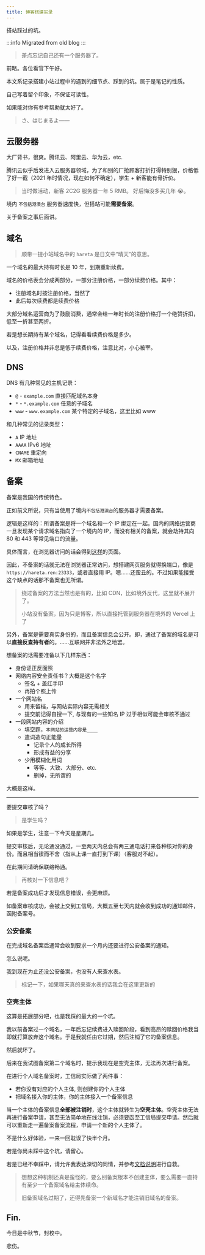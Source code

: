 ```yaml
---
title: 博客搭建实录
---
```


搭站踩过的坑。

:::info
Migrated from old blog
:::

<!--truncate-->

> 差点忘记自己还有一个服务器了。

前略。各位看官下午好。

本文系记录搭建小站过程中的遇到的细节点、踩到的坑。属于是笔记的性质。

自己写着留个印象，不保证可读性。

如果能对你有参考帮助就太好了。

> さ、はじまるよ——

## 云服务器

大厂背书，很爽。腾讯云、阿里云、华为云，etc.

腾讯云似乎后发进入云服务器领域，为了和别的厂抢顾客打折打得特别狠，价格低了好一截（2021 年时情况，现在如何不确定），学生 + 新客能有骨折价。

> 当时做活动，新客 2C2G 服务器一年 5 RMB。
> 好后悔没多买几年 :sob:。

境内 <small>不包括港澳台</small> 服务器速度快，但搭站可能**需要备案**。

关于备案之事后面讲。

## 域名

> 顺带一提小站域名中的 `hareta` 是日文中“晴天”的意思。

一个域名的最大持有时长是 10 年，到期重新续费。

域名的价格表会分成两部分，一部分注册价格，一部分续费价格。其中：

- 注册域名时按注册价格，当然了
- 此后每次续费都是续费价格

大部分域名运营商为了鼓励消费，通常会给一年时长的注册价格打一个绝赞折扣，低至一折甚至两折。

若是想长期持有某个域名，记得看看续费价格是多少。

以及，注册价格并非总是低于续费价格，注意比对，小心被宰。

## DNS

DNS 有几种常见的主机记录：

- `@` - `example.com` 直接匹配域名本身
- `*` - `*.example.com` 任意的子域名
- `www` - `www.example.com` 某个特定的子域名，这里比如 www
  
和几种常见的记录类型：

- `A` IP 地址
- `AAAA` IPv6 地址
- `CNAME` 重定向
- `MX` 邮箱地址

## 备案

备案是我国的传统特色。

正如前文所说，只有当使用了境内<small>不包括港澳台</small>的服务器才需要备案。

逻辑是这样的：所谓备案是将一个域名和一个 IP 绑定在一起。国内的网络运营商一旦发现某个请求域名指向了一个境内的 IP，而没有相关的备案，就会劫持其向 80 和 443 等常见端口的流量。

具体而言，在浏览器访问的话会得到[这样](https://dnspod.qcloud.com/static/webblock.html)的页面。

因此，不备案的话就无法在浏览器正常访问，想搭建网页服务就得换端口，像是 `https://hareta.ren:23333`，或者直接用 IP。嗯……还蛮丑的。不过如果能接受这个缺点的话那不备案也无所谓。

> 绕过备案的方法当然也是有的，比如 CDN，比如境外反代，这里就不展开了。
> 
> 小站没有备案，因为只是博客，所以直接托管到服务器在境外的 Vercel 上了

另外，备案是需要真实身份的，而且备案信息会公开。即，通过了备案的域名是可以**直接反查持有者**的。……互联网并非法外之地罢。

想备案的话需要准备以下几样东西：

- 身份证正反面照
- 网络内容安全责任书？大概是这个名字
  - 签名 + 盖红手印
  - 再拍个照上传
- 一个网站名
  - 用来留档，与网站实际内容无需相关
  - 提交前记得自搜一下, 与现有的一些知名 IP 过于相似可能会审核不通过
- 一段网站内容的介绍
  - 填空题，`本网站的运营内容是____`
  - 遣词造句正能量
    - 记录个人的成长所得
    - 形成有益的分享
  - 少用模糊化用词
    - 等等、大致、大部分、etc.
    - 删掉，无所谓的

大概是这样。

----

要提交审核了吗？

> 是学生吗？

如果是学生，注意一下今天是星期几。

提交审核后，无论通没通过，一至两天内总会有两三通电话打来各种核对你的身份。而且相当锲而不舍（指从上课一直打到下课）（客服对不起）。

在此期间请确保联络畅通。

> 再核对一下信息吧？

若是备案成功后才发现信息错误，会更麻烦。

如备案审核成功，会被上交到工信局，大概五至七天内就会收到成功的通知邮件，函附备案号。

### 公安备案

在完成域名备案后通常会收到要求一个月内还要进行公安备案的通知。

怎么说呢。

我到现在为止还没公安备案，也没有人来查水表。

> 标记一下，如果哪天真的来查水表的话我会在这里更新的

### 空壳主体

这算是拓展部分吧，也是我踩的最大的一个坑。

我以前备案过一个域名，一年后忘记续费进入赎回阶段，看到高昂的赎回价格我当即就打算放弃这个域名。于是我就任由它过期，然后注销了它的备案信息。

然后就坏了。

后来在我试图备案第二个域名时，提示我现在是空壳主体，无法再次进行备案。

在进行个人域名备案时，工信局实际做了两件事：

- 若你没有对应的个人主体, 则创建你的个人主体
- 把域名接入你的主体，你的主体接入一个备案信息

当一个主体的备案信息**全部被注销时**，这个主体就转生为**空壳主体**。空壳主体无法再进行备案申请，甚至无法简单地在线注销，必须要函至工信局提交申请。然后就可以重新走一遍备案备案流程，申请一个新的个人主体了。

不是什么好体验，一来一回耽误了快半个月。

若是你尚未踩中这个坑，请留心。

若是已经不幸踩中，请允许我表达深切的同情，并参考[文档说明](https://cloud.tencent.com/document/product/243/50971)进行自救。

> 想想这种机制还真是蛮怪的，要么别备案根本不创建主体，要么需要一直持有至少一个备案域名给主体续命。
>
> 旧备案域名过期了，还得先备案一个新域名才能注销旧域名的备案。

## Fin.

今日是中秋节，封校中。

悲伤。

